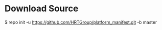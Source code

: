 Download Source
=================

$ repo init -u https://github.com/HRTGroup/platform_manifest.git -b master
